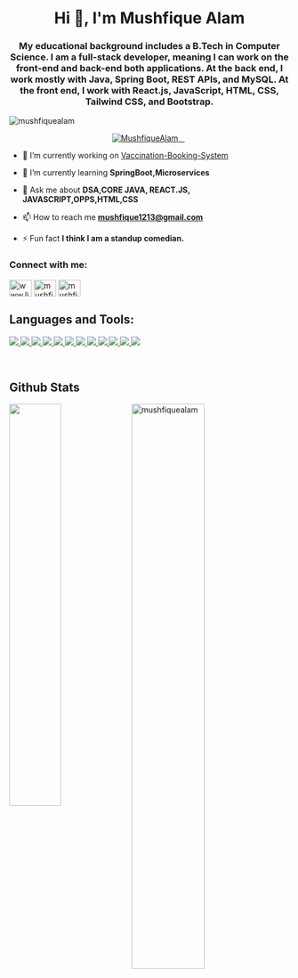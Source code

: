 <h1 align="center">Hi 👋, I'm Mushfique Alam</h1>
<h3 align="center"> My educational background includes a B.Tech in Computer Science. I am a full-stack developer, meaning I can work on the front-end and back-end both applications. At the back end, I work mostly with Java, Spring Boot, REST APIs, and MySQL. At the front end, I work with React.js, JavaScript, HTML, CSS, Tailwind CSS, and Bootstrap.</h3>

<p align="left"> <img src="https://komarev.com/ghpvc/?username=MushfiqueAlam&label=Profile%20views&color=0e75b6&style=flat" alt="mushfiquealam" /> </p>

<p align="center"> 
  <a href="https://github.com/ryo-ma/github-profile-trophy">
    <img src="https://github-profile-trophy.vercel.app/?username=MushfiqueAlam&margin-w=12" alt="MushfiqueAlam" />
  </a> 
</p>

- 🔭 I’m currently working on [Vaccination-Booking-System](https://github.com/MushfiqueAlam/vaccination-booking-system)

- 🌱 I’m currently learning **SpringBoot,Microservices**

- 💬 Ask me about **DSA,CORE JAVA, REACT.JS, JAVASCRIPT,OPPS,HTML,CSS**

- 📫 How to reach me **mushfique1213@gmail.com**

- ⚡ Fun fact **I think I am a standup comedian.**

<h3 align="left">Connect with me:</h3>
<p align="left">
<a href="https://linkedin.com/in/www.linkedin.com/in/ mushfique-alam-4028bb292" target="blank"><img align="center" src="https://raw.githubusercontent.com/rahuldkjain/github-profile-readme-generator/master/src/images/icons/Social/linked-in-alt.svg" alt="www.linkedin.com/in/mushfique-alam-4028bb292/" height="30" width="40" /></a>
<a href="https://www.leetcode.com/mushfique037" target="blank"><img align="center" src="https://raw.githubusercontent.com/rahuldkjain/github-profile-readme-generator/master/src/images/icons/Social/leet-code.svg" alt="mushfique037" height="30" width="40" /></a>
<a href="https://auth.geeksforgeeks.org/user/mushfiqzj21" target="blank"><img align="center" src="https://raw.githubusercontent.com/rahuldkjain/github-profile-readme-generator/master/src/images/icons/Social/geeks-for-geeks.svg" alt="mushfiqzj21" height="30" width="40" /></a>
</p>

<h2 align="left">Languages and Tools:</h2>
<p align="left">  
<a href="https://github.com/MushfiqueAlam/readme-components">
<img  src="https://readme-components.vercel.app/api?component=logo&fill=black&logo=Java&svgfill=8ed5fa">
</a>
<a href="https://github.com/MushfiqueAlam/readme-components">
 <img  src="https://readme-components.vercel.app/api?component=logo&fill=black&logo=spring&svgfill=659b60">
</a>
<a href="https://github.com/MushfiqueAlam/readme-components">
<img  src="https://readme-components.vercel.app/api?component=logo&fill=black&logo=mysql&svgfill=cd6799">
</a>
<a href="https://github.com/MushfiqueAlam/readme-components">
<img  src="https://readme-components.vercel.app/api?component=logo&fill=black&logo=Postman&svgfill=df5c43">  
</a>
<a href="https://github.com/MushfiqueAlam/readme-components">
 <img  src="https://readme-components.vercel.app/api?component=logo&fill=black&logo=git&svgfill=659b60">
</a>
<a href="https://github.com/MushfiqueAlam/readme-components">
<img  src="https://readme-components.vercel.app/api?component=logo&fill=black&logo=github&svgfill=df5c43">  
</a>
<a href="https://github.com/MushfiqueAlam/readme-components">
 <img  src="https://readme-components.vercel.app/api?component=logo&fill=black&logo=html5&animation=spin&svgfill=15d8fe">  
</a>
<a href="https://github.com/MushfiqueAlam/readme-components">
<img  src="https://readme-components.vercel.app/api?component=logo&fill=black&logo=css3&svgfill=2d79c7">
</a>
<a href="https://github.com/MushfiqueAlam/readme-components">
<img  src="https://readme-components.vercel.app/api?component=logo&fill=black&logo=javaScript&svgfill=2d79c7">
</a>
<a href="https://github.com/MushfiqueAlam/readme-components">
 <img  src="https://readme-components.vercel.app/api?component=logo&fill=black&logo=react&animation=spin&svgfill=15d8fe">  
</a>
<a href="https://github.com/MushfiqueAlam/readme-components">
<img  src="https://readme-components.vercel.app/api?component=logo&fill=black&logo=tailwindcss&svgfill=8ed5fa">
</a>
<a href="https://github.com/MushfiqueAlam/readme-components">
 <img  src="https://readme-components.vercel.app/api?component=logo&fill=black&logo=bootstrap&animation=spin&svgfill=15d8fe">  
</a>
</p>
</br>
<h2> Github Stats </h2> 
<a href="https://github.com/MushfiqueAlam"><img align="left" width="43%" src="https://github-readme-stats.vercel.app/api/top-langs/?username=MushfiqueAlam&layout=compact&theme=tokyonight" /></a>
<img width="51%" src="https://github-readme-streak-stats.herokuapp.com/?user=MushfiqueAlam&theme=tokyonight" alt="mushfiquealam" />
<br/>
